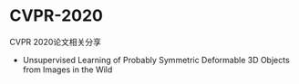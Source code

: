 # CVPR-2020
CVPR 2020论文相关分享


- Unsupervised Learning of Probably Symmetric Deformable 3D Objects from Images in the Wild
